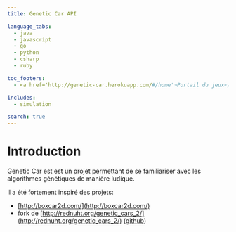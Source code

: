 ```yaml
---
title: Genetic Car API

language_tabs:
  - java
  - javascript
  - go
  - python
  - csharp
  - ruby

toc_footers:
  - <a href='http://genetic-car.herokuapp.com/#/home'>Portail du jeux</a>

includes:
  - simulation

search: true
---
```


# Introduction

Genetic Car est est un projet permettant de se familiariser avec les algorithmes génétiques de manière ludique.

Il a été fortement inspiré des projets:

  - [http://boxcar2d.com/](http://boxcar2d.com/)
  - fork de [http://rednuht.org/genetic_cars_2/](http://rednuht.org/genetic_cars_2/) ([github](https://github.com/red42/HTML5_Genetic_Cars))

